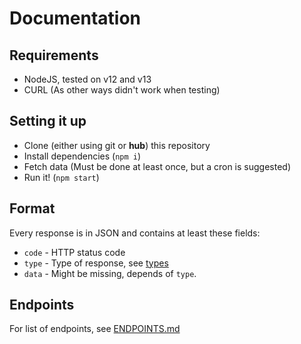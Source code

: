 # Documentation

## Requirements

* NodeJS, tested on v12 and v13
* CURL (As other ways didn't work when testing)

## Setting it up

* Clone (either using git or **hub**) this repository
* Install dependencies (`npm i`)
* Fetch data (Must be done at least once, but a cron is suggested)
* Run it! (`npm start`)

## Format

Every response is in JSON and contains at least these fields:

* `code` - HTTP status code
* `type` - Type of response, see [types](TYPES.md)
* `data` - Might be missing, depends of `type`.

## Endpoints

For list of endpoints, see [ENDPOINTS.md](ENDPOINTS.md)
